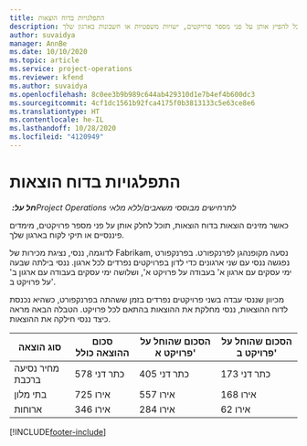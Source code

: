 ```yaml
---
title: התפלגויות בדוח הוצאות
description: כאשר מזינים הוצאות בדוח הוצאות, תוכל להפיץ אותן על פני מספר פרויקטים, ישויות משפטיות או חשבונות בארגון שלך.
author: suvaidya
manager: AnnBe
ms.date: 10/10/2020
ms.topic: article
ms.service: project-operations
ms.reviewer: kfend
ms.author: suvaidya
ms.openlocfilehash: 8c0ee3b9b989c644ab429310d1e7b4ef4b600dc3
ms.sourcegitcommit: 4cf1dc1561b92fca4175f0b3813133c5e63ce8e6
ms.translationtype: HT
ms.contentlocale: he-IL
ms.lasthandoff: 10/28/2020
ms.locfileid: "4120949"
---
```

# <a name="distributions-on-an-expense-report"></a>התפלגויות בדוח הוצאות

_**חל על:** ‏Project Operations לתרחישים מבוססי משאבים/ללא מלאי_

כאשר מזינים הוצאות בדוח הוצאות, תוכל לחלק אותן על פני מספר פרויקטים, מימדים פיננסיים או תיקי לקוח בארגון שלך.

לדוגמה, ננסי, נציגת מכירות של Fabrikam, נסעה מקופנהגן לפרנקפורט. בפרנקפורט נפגשה ננסי עם שני ארגונים כדי לדון בפרויקטים נפרדים לכל ארגון. ננסי בילתה שבעה ימי עסקים עם ארגון א' בעבודה על פרויקט א', ושלושה ימי עסקים בעבודה עם ארגון ב' על פרויקט ב'.

מכיוון שננסי עבדה בשני פרויקטים נפרדים בזמן ששהתה בפרנקפורט, כשהיא נכנסת לדוח ההוצאות, ננסי מחלקת את ההוצאות בהתאם לכל פרויקט. הטבלה הבאה מראה כיצד ננסי חילקה את ההוצאות.

| סוג הוצאה | סכום ההוצאה כולל | הסכום שהוחל על פרויקט א' | הסכום שהוחל על פרויקט ב' |
|--------------|----------------------|---------------------------------|---------------------------------|
| מחיר נסיעה ברכבת   | 578 כתר דני              | 405 כתר דני                         | 173 כתר דני                         |
| בתי מלון        | 725‎ אירו              | 557‎ אירו                         | 168‎ אירו                         |
| ארוחות        | 346‎ אירו              | 284‎ אירו                         | 62‎ אירו                          |


[!INCLUDE[footer-include](../includes/footer-banner.md)]